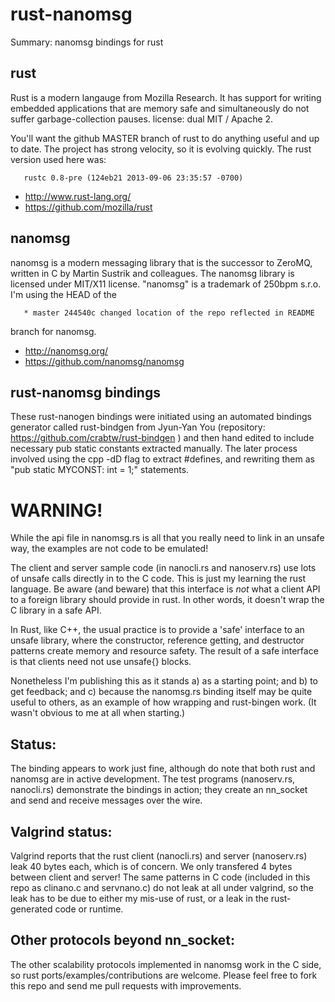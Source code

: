 rust-nanomsg
============

Summary: nanomsg bindings for rust

rust
----- 
Rust is a modern langauge from Mozilla Research. It has  support for 
 writing embedded applications that are memory safe and simultaneously
 do not suffer garbage-collection pauses. license: dual MIT / Apache 2.

 You'll want the github MASTER branch of rust to do anything useful
 and up to date. The project has strong velocity, so it is evolving
 quickly. The rust version used here was:

       rustc 0.8-pre (124eb21 2013-09-06 23:35:57 -0700)

- http://www.rust-lang.org/
- https://github.com/mozilla/rust

nanomsg
-------
nanomsg is a modern messaging library that is the 
 successor to ZeroMQ, written in C by Martin Sustrik and colleagues.
 The nanomsg library is licensed under MIT/X11 license. "nanomsg" 
 is a trademark of 250bpm s.r.o.  I'm using the HEAD of the

       * master 244540c changed location of the repo reflected in README

 branch for nanomsg.

- http://nanomsg.org/
- https://github.com/nanomsg/nanomsg

rust-nanomsg bindings
---------------------

These rust-nanogen bindings were initiated using an automated bindings
 generator called rust-bindgen from Jyun-Yan You (repository:
 https://github.com/crabtw/rust-bindgen ) and then hand edited to
 include necessary pub static constants extracted manually. The
 later process involved using the cpp -dD flag to extract #defines,
 and rewriting them as "pub static MYCONST: int = 1;" statements.

WARNING!
========

While the api file in nanomsg.rs is all that you really need to link in an unsafe way, 
the examples are not code to be emulated!

The client and server sample code (in nanocli.rs and nanoserv.rs) use lots of unsafe calls directly in to the C code.  This is just my learning the rust language. Be aware (and beware) that this interface is *not* what a client API to a foreign library should provide in rust.  In other words, it doesn't wrap the C library in a safe API.  

In Rust, like C++, the usual practice is to provide a 'safe' interface to an unsafe library, where the constructor, reference getting, and destructor patterns create memory and resource safety. The result of a safe interface is that clients need not use unsafe{} blocks.

Nonetheless I'm publishing this as it stands a) as a starting point; and b) to get feedback; and c) because the nanomsg.rs binding itself may be quite useful to others, as an example of how wrapping and rust-bingen work. (It wasn't obvious to me at all when starting.)

Status:  
-------
The binding appears to work just fine, although do note
that both rust and nanomsg are in active development.
The test programs (nanoserv.rs, nanocli.rs) demonstrate
the bindings in action; they create an nn_socket and send
and receive messages over the wire. 

Valgrind status:
---------------

Valgrind reports
that the rust client (nanocli.rs) and server (nanoserv.rs)
leak 40 bytes each, which is of concern. We only transfered
4 bytes between client and server!  The same patterns in C code 
(included in this repo as clinano.c and servnano.c) do not leak 
at all under valgrind, so the leak has to be due to either my mis-use
of rust, or a leak in the rust-generated code or runtime.

Other protocols beyond nn_socket: 
---------------------------------

The other scalability protocols implemented in nanomsg work in the C side,
so rust ports/examples/contributions are welcome. Please feel free to fork 
this repo and send me pull requests with improvements. 
